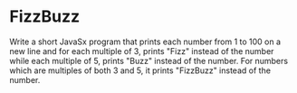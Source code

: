 # FizzBuzz
Write a short JavaSx program that prints each number from 1 to 100 on a new line and for each multiple of 3, prints "Fizz" instead of the number while each multiple of 5, prints "Buzz" instead of the number.   For numbers which are multiples of both 3 and 5, it prints "FizzBuzz" instead of the number.
